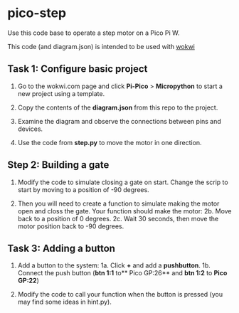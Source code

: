 # pico-step

Use this code base to operate a step motor on a Pico Pi W.

This code (and diagram.json) is intended to be used with [wokwi](https://wokwi.com/)

## Task 1: Configure basic project

1. Go to the wokwi.com page and click **Pi-Pico** > **Micropython** to start a new project using a template.

2. Copy the contents of the **diagram.json** from this repo to the project.

3. Examine the diagram and observe the connections between pins and devices.

4. Use the code from **step.py** to move the motor in one direction.

## Step 2: Building a gate

1. Modify the code to simulate closing a gate on start. Change the scrip to start by moving to a position of -90 degrees.

2. Then you will need to create a function to simulate making the motor open and closs the gate. Your function should make the motor:
  2b. Move back to a position of 0 degrees.
  2c. Wait 30 seconds, then move the motor position back to -90 degrees.

## Task 3: Adding a button

1. Add a button to the system:
  1a. Click **+** and add a **pushbutton**.
  1b. Connect the push button (**btn 1:1** to** Pico GP:26** and  **btn 1:2** to **Pico GP:22**)

3. Modify the code to call your function when the button is pressed (you may find some ideas in hint.py).
